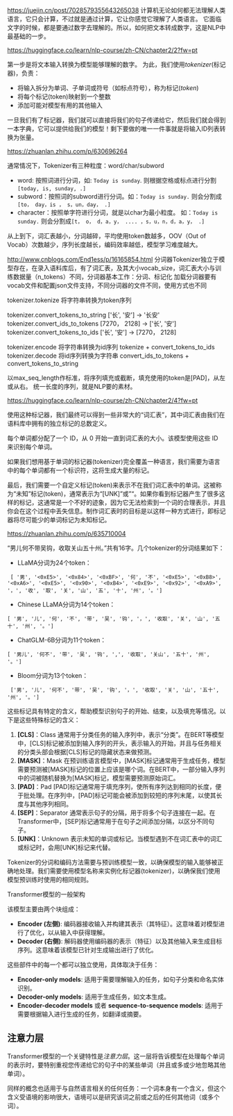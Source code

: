 https://juejin.cn/post/7028579355643265038
计算机无论如何都无法理解人类语言，它只会计算，不过就是通过计算，它让你感觉它理解了人类语言。
它面临文字的时候，都是要通过数字去理解的。所以，如何把文本转成数字，这是NLP中最基础的一步。

https://huggingface.co/learn/nlp-course/zh-CN/chapter2/2?fw=pt

第一步是将文本输入转换为模型能够理解的数字。 为此，我们使用*tokenizer*(标记器)，负责：

- 将输入拆分为单词、子单词或符号（如标点符号），称为标记(*token*)
- 将每个标记(token)映射到一个整数
- 添加可能对模型有用的其他输入

一旦我们有了标记器，我们就可以直接将我们的句子传递给它，然后我们就会得到一本字典，它可以提供给我们的模型！剩下要做的唯一一件事就是将输入ID列表转换为张量。

https://zhuanlan.zhihu.com/p/630696264

通常情况下，Tokenizer有三种粒度：word/char/subword

- word: 按照词进行分词，如: `Today is sunday`. 则根据空格或标点进行分割`[today, is, sunday, .]`
- subword：按照词的subword进行分词。如：`Today is sunday.` 则会分割成`[to， day，is ， s，un，day， .]`
- character：按照单字符进行分词，就是以char为最小粒度。 如：`Today is sunday.` 则会分割成`[t， o， d，a，y， .... ，s，u，n，d，a，y， .]`

从上到下，词汇表越小，分词越碎，平均使用token数越多，OOV（Out of Vocab）次数越少，序列长度越长，编码效率越低，模型学习难度越大。

http://www.cnblogs.com/End1ess/p/16165854.html
分词器Tokenizer独立于模型存在，在录入语料库后，有了词汇表，及其大小vocab_size，词汇表大小与训练数据量（n_tokens）不同，分词器基本工作：分词、标记化
加载分词器要有vocab文件和配置json文件支持，不同分词器的文件不同，使用方式也不同

tokenizer.tokenize 将字符串转换为token序列

tokenizer.convert_tokens_to_string ['长', '安'] -> '长安'
tokenizer.convert_ids_to_tokens [7270， 2128] -> ['长', '安']
tokenizer.convert_tokens_to_ids ['长', '安'] -> [7270， 2128]

tokenizer.encode 将字符串转换为id序列 tokenize + convert_tokens_to_ids
tokenizer.decode 将id序列转换为字符串 convert_ids_to_tokens + convert_tokens_to_string

以max_seq_length作标准，将序列填充或截断，填充使用的token是[PAD]，从左或从右。
统一长度的序列，就是NLP要的素材。

https://huggingface.co/learn/nlp-course/zh-CN/chapter2/4?fw=pt

使用这种标记器，我们最终可以得到一些非常大的“词汇表”，其中词汇表由我们在语料库中拥有的独立标记的总数定义。

每个单词都分配了一个 ID，从 0 开始一直到词汇表的大小。该模型使用这些 ID 来识别每个单词。

如果我们想用基于单词的标记器(tokenizer)完全覆盖一种语言，我们需要为语言中的每个单词都有一个标识符，这将生成大量的标记。

最后，我们需要一个自定义标记(token)来表示不在我们词汇表中的单词。这被称为“未知”标记(token)，通常表示为“[UNK]”或”“。如果你看到标记器产生了很多这样的标记，这通常是一个不好的迹象，因为它无法检索到一个词的合理表示，并且你会在这个过程中丢失信息。制作词汇表时的目标是以这样一种方式进行，即标记器将尽可能少的单词标记为未知标记。

https://zhuanlan.zhihu.com/p/635710004

“男儿何不带吴钩，收取关山五十州。”共有16字。几个tokenizer的分词结果如下：

- LLaMA分词为24个token：

```text
 [ '男', '<0xE5>', '<0x84>', '<0xBF>', '何', '不', '<0xE5>', '<0xB8>', '<0xA6>', '<0xE5>', '<0x90>', '<0xB4>', '<0xE9>', '<0x92>', '<0xA9>', '，', '收', '取', '关', '山', '五', '十', '州', '。'] 
```

- Chinese LLaMA分词为14个token：

```text
[ '男', '儿', '何', '不', '带', '吴', '钩', '，', '收取', '关', '山', '五十', '州', '。']
```

- ChatGLM-6B分词为11个token：

```text
[ '男儿', '何不', '带', '吴', '钩', ',', '收取', '关山', '五十', '州', '。'] 
```

- Bloom分词为13个token：

```text
 ['男', '儿', '何不', '带', '吴', '钩', '，', '收取', '关', '山', '五十', '州', '。'] 

```

这些标记具有特定的含义，帮助模型识别句子的开始、结束，以及填充等情况。以下是这些特殊标记的含义：

1. **[CLS]**：Class 通常用于分类任务的输入序列中，表示“分类”。在BERT等模型中，[CLS]标记被添加到输入序列的开头，表示输入的开始，并且与任务相关的分类头部会根据[CLS]标记的隐藏状态来做预测。
2. **[MASK]**：Mask 在预训练语言模型中，[MASK]标记通常用于生成任务，模型需要预测被[MASK]标记的位置上应该是哪个词。在BERT中，一部分输入序列中的词被随机替换为[MASK]标记，模型需要预测原始词汇。
3. **[PAD]**：Pad [PAD]标记通常用于填充序列，使所有序列达到相同的长度，便于批处理。在序列中，[PAD]标记可能会被添加到较短的序列末尾，以使其长度与其他序列相同。
4. **[SEP]**：Separator 通常表示句子的分隔，用于将多个句子连接在一起。在Transformer中，[SEP]标记通常用于在句子之间添加分隔，以区分不同句子。
5. **[UNK]**：Unknown 表示未知的单词或标记。当模型遇到不在词汇表中的词汇或标记时，会用[UNK]标记来代替。



Tokenizer的分词和编码方法需要与预训练模型一致，以确保模型的输入能够被正确地处理。我们需要使用模型名称来实例化标记器(tokenizer)，以确保我们使用模型预训练时使用的相同规则。



Transformer模型的一般架构

该模型主要由两个块组成：

- **Encoder (左侧)**: 编码器接收输入并构建其表示（其特征）。这意味着对模型进行了优化，以从输入中获得理解。
- **Decoder (右侧)**: 解码器使用编码器的表示（特征）以及其他输入来生成目标序列。这意味着该模型已针对生成输出进行了优化。

这些部件中的每一个都可以独立使用，具体取决于任务：

- **Encoder-only models**: 适用于需要理解输入的任务，如句子分类和命名实体识别。
- **Decoder-only models**: 适用于生成任务，如文本生成。
- **Encoder-decoder models** 或者 **sequence-to-sequence models**: 适用于需要根据输入进行生成的任务，如翻译或摘要。

## 注意力层

Transformer模型的一个关键特性是*注意力层*。这一层将告诉模型在处理每个单词的表示时，要特别重视您传递给它的句子中的某些单词（并且或多或少地忽略其他单词）。

同样的概念也适用于与自然语言相关的任何任务：一个词本身有一个含义，但这个含义受语境的影响很大，语境可以是研究该词之前或之后的任何其他词（或多个词）。
